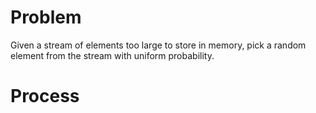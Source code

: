 # Problem

Given a stream of elements too large to store in memory, pick a random element from the stream with uniform probability.

# Process
